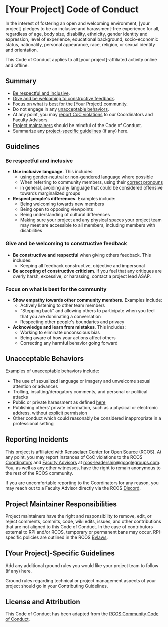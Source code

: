 # [Your Project] Code of Conduct

In the interest of fostering an open and welcoming environment, [your project] pledges to be an inclusive and harassment-free experience for all, regardless of age, body size, disability, ethnicity, gender identity and expression, level of experience, educational background, socio-economic status, nationality, personal appearance, race, religion, or sexual identity and orientation.

This Code of Conduct applies to all [your project]-affiliated activity online and offline.

## Summary

- [Be respectful and inclusive](#be-respectful-and-inclusive).
- [Give and be welcoming to constructive feedback](#give-and-be-welcoming-to-constructive-feedback).
- [Focus on what is best for the [Your Project] community](#focus-on-what-is-best-for-the-community).
- Do not engage in any [unacceptable behaviors](#unacceptable-behaviors).
- At any point, you may [report CoC violations](#reporting-incidents) to our Coordinators and Faculty Advisors.
- [Project maintainers](#project-maintainer-responsibilities) should be mindful of the Code of Conduct.
- Summarize any [project-specific guidelines](#[your-project]-specific-guidelines) (if any) here.

## Guidelines

### Be respectful and inclusive

- **Use inclusive language.** This includes:
  - using [gender-neutral or non-gendered language](http://geekfeminism.wikia.com/wiki/Nonsexist_language) where possible
  - When referring to community members, using their [correct pronouns](https://www.brynmawr.edu/sites/default/files/asking-for-name-and-pronouns.pdf)
  - in general, avoiding any language that could be considered offensive towards marginalized groups
- **Respect people's differences.** Examples include:
  - Being welcoming towards new members
  - Being open to opposing viewpoints
  - Being understanding of cultural differences
  - Making sure your project and any physical spaces your project team may meet are accessible to all members, including members with disabilities

### Give and be welcoming to constructive feedback

- **Be constructive and respectful** when giving others feedback. This includes:
  - Keeping all feedback constructive, objective and impersonal
- **Be accepting of constructive criticism**. If you feel that any critiques are overly harsh, excessive, or harassing, contact a project lead ASAP.

### Focus on what is best for the community

- **Show empathy towards other community members.** Examples include:
  - Actively listening to other team members
  - "Stepping back" and allowing others to participate when you feel that you are dominating a conversation
  - Respecting other people's boundaries and privacy
- **Acknowledge and learn from mistakes**. This includes:
  - Working to eliminate unconscious bias
  - Being aware of how your actions affect others
  - Correcting any harmful behavior going forward

## Unacceptable Behaviors

Examples of unacceptable behaviors include:

- The use of sexualized language or imagery and unwelcome sexual attention or advances
- Trolling, insulting/derogatory comments, and personal or political attacks
- Public or private harassment as defined [here](https://rcos.github.io/rcos-handbook/#/community/harassment_guidelines)
- Publishing others’ private information, such as a physical or electronic address, without explicit permission
- Other conduct which could reasonably be considered inappropriate in a professional setting

## Reporting Incidents

This project is affiliated with [Rensselaer Center for Open Source](http://rcos.io) (RCOS). At any point, you may report instances of CoC violations to the RCOS [Coordinators](https://rcos.github.io/rcos-handbook/#/leadership/coordinators) and [Faculty Advisors](https://handbook.rcos.io/#/leadership/faculty) at <rcos-leadership@googlegroups.com>. You, as well as any other witnesses, have the right to remain anonymous to the rest of the RCOS community.

If you are uncomfortable reporting to the Coordinators for any reason, you may reach out to a Faculty Advisor directly via the RCOS [Discord](https://rcos.io/register).

## Project Maintainer Responsibilities

Project maintainers have the right and responsibility to remove, edit, or reject comments, commits, code, wiki edits, issues, and other contributions that are not aligned to this Code of Conduct. In the case of contributors external to RPI and/or RCOS, temporary or permanent bans may occur. RPI-specific policies are outlined in the RCOS [Bylaws](https://rcos.github.io/rcos-handbook/#/community/bylaws).

## [Your Project]-Specific Guidelines

Add any additional ground rules you would like your project team to follow (if any) here.

Ground rules regarding technical or project management aspects of your project should go in your Contributing Guidelines.

## License and Attribution

This Code of Conduct has been adapted from the [RCOS Community Code of Conduct](https://rcos.github.io/rcos-handbook/#/community/CODE_OF_CONDUCT).

